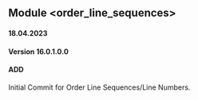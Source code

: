 ## Module <order_line_sequences>

#### 18.04.2023
#### Version 16.0.1.0.0
#### ADD
Initial Commit for Order Line Sequences/Line Numbers.
